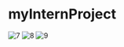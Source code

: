 # myInternProject
![7](https://user-images.githubusercontent.com/70996355/125659424-7393ca2b-c5e8-4688-80d3-5371d94916db.PNG)
![8](https://user-images.githubusercontent.com/70996355/125659500-756102d0-13c2-4d62-ab32-29235c381425.PNG)
![9](https://user-images.githubusercontent.com/70996355/125659605-bafac7b3-9446-48cc-96c4-e5ae6fa389c9.PNG)
